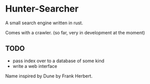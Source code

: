 # Hunter-Searcher

A small search engine written in rust.

Comes with a crawler. (so far, very in development at the moment)

## TODO

- pass index over to a database of some kind
- write a web interface

Name inspired by Dune by Frank Herbert.
